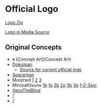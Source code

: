 Official Logo
=============

[Logo Zip](http://dev.xonotic.org/attachments/121/xonotic_logo.zip)

[Logo in Media Source](http://git.xonotic.org/?p=xonotic/mediasource.git;a=tree;f=gfx/logo;hb=HEAD)

Original Concepts
-----------------

-   ~~z~~ [Concept Art](Concept Art)
-   [Dokujisan](http://www.nullgaming.com/stuff/x/)
    -   [Source for current official logo](http://www.nullgaming.com/stuff/x/source)
-   [Spaceman](http://leela.org.uk/xonotic/index.htm)
-   Morphed [1](http://img688.imageshack.us/img688/2221/xonoticlogo9.jpg) [2](http://img708.imageshack.us/img708/8302/xonoticlogo8.jpg) [3](http://www.morphed.planetnexuiz.com/xonotich264v3.mp4)
-   MirceaKitsune [1b](http://dev.xonotic.org/attachments/download/17/logo_idea_5.jpg) [1o](http://dev.xonotic.org/attachments/download/18/logo_idea_7.jpg) [2b](http://dev.xonotic.org/attachments/download/20/logo_idea_8.jpg) [2o](http://dev.xonotic.org/attachments/download/21/logo_idea_9.jpg) [3b](http://dev.xonotic.org/attachments/download/23/logo_idea_10.jpg) [3o](http://dev.xonotic.org/attachments/download/24/logo_idea_11.jpg) [1-2-3src](http://dev.xonotic.org/attachments/download/22/xonotic_logo1_mirceakitsune_v2.psd)
-   [XenoTheBlind](http://xeno.planetnexuiz.com/xeno/xonotic_logo_basic_svg_26.svg)
-   *]*
-   *]*


